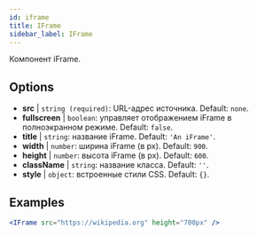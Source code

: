 ```yaml
---
id: iframe 
title: IFrame
sidebar_label: IFrame
---
```


Компонент iFrame.

## Options

* __src__ | `string (required)`: URL-адрес источника. Default: `none`.
* __fullscreen__ | `boolean`: управляет отображением iFrame в полноэкранном режиме. Default: `false`.
* __title__ | `string`: название iFrame. Default: `'An iFrame'`.
* __width__ | `number`: ширина iFrame (в px). Default: `900`.
* __height__ | `number`: высота iFrame (в px). Default: `600`.
* __className__ | `string`: название класса. Default: `''`.
* __style__ | `object`: встроенные стили CSS. Default: `{}`.


## Examples

```jsx live
<IFrame src="https://wikipedia.org" height="700px" />
``` 

